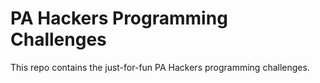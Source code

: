 # PA Hackers Programming Challenges

This repo contains the just-for-fun PA Hackers programming challenges.
